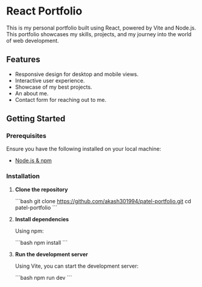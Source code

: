 
# React Portfolio

This is my personal portfolio built using React, powered by Vite and Node.js. This portfolio showcases my skills, projects, and my journey into the world of web development.

## Features

- Responsive design for desktop and mobile views.
- Interactive user experience.
- Showcase of my best projects.
- An about me.
- Contact form for reaching out to me.

## Getting Started

### Prerequisites

Ensure you have the following installed on your local machine:

- [Node.js & npm](https://nodejs.org/)

### Installation

1. **Clone the repository**

   \```bash
   git clone https://github.com/akash301994/patel-portfolio.git
   cd patel-portfolio
   \```

2. **Install dependencies**

   Using npm:

   \```bash
   npm install
   \```

3. **Run the development server**

   Using Vite, you can start the development server:

   \```bash
   npm run dev
   \```







